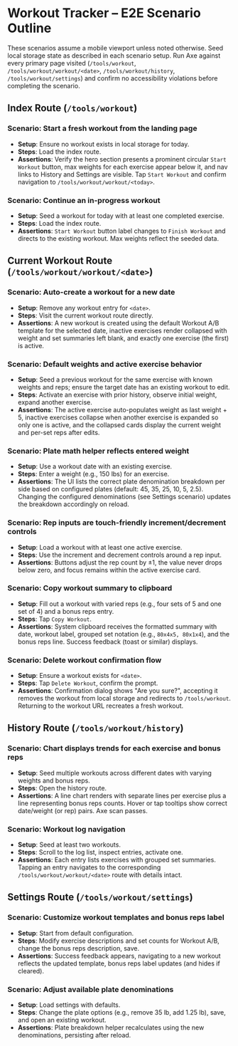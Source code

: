 # Workout Tracker – E2E Scenario Outline

These scenarios assume a mobile viewport unless noted otherwise. Seed local
storage state as described in each scenario setup. Run Axe against every primary
page visited (`/tools/workout`, `/tools/workout/workout/<date>`,
`/tools/workout/history`, `/tools/workout/settings`) and confirm no
accessibility violations before completing the scenario.

## Index Route (`/tools/workout`)

### Scenario: Start a fresh workout from the landing page

- **Setup**: Ensure no workout exists in local storage for today.
- **Steps**: Load the index route.
- **Assertions**: Verify the hero section presents a prominent circular
  `Start Workout` button, max weights for each exercise appear below it, and nav
  links to History and Settings are visible. Tap `Start Workout` and confirm
  navigation to `/tools/workout/workout/<today>`.

### Scenario: Continue an in-progress workout

- **Setup**: Seed a workout for today with at least one completed exercise.
- **Steps**: Load the index route.
- **Assertions**: `Start Workout` button label changes to `Finish Workout` and
  directs to the existing workout. Max weights reflect the seeded data.

## Current Workout Route (`/tools/workout/workout/<date>`)

### Scenario: Auto-create a workout for a new date

- **Setup**: Remove any workout entry for `<date>`.
- **Steps**: Visit the current workout route directly.
- **Assertions**: A new workout is created using the default Workout A/B
  template for the selected date, inactive exercises render collapsed with
  weight and set summaries left blank, and exactly one exercise (the first) is
  active.

### Scenario: Default weights and active exercise behavior

- **Setup**: Seed a previous workout for the same exercise with known weights
  and reps; ensure the target date has an existing workout to edit.
- **Steps**: Activate an exercise with prior history, observe initial weight,
  expand another exercise.
- **Assertions**: The active exercise auto-populates weight as last weight + 5,
  inactive exercises collapse when another exercise is expanded so only one is
  active, and the collapsed cards display the current weight and per-set reps
  after edits.

### Scenario: Plate math helper reflects entered weight

- **Setup**: Use a workout date with an existing exercise.
- **Steps**: Enter a weight (e.g., 150 lbs) for an exercise.
- **Assertions**: The UI lists the correct plate denomination breakdown per side
  based on configured plates (default: 45, 35, 25, 10, 5, 2.5). Changing the
  configured denominations (see Settings scenario) updates the breakdown
  accordingly on reload.

### Scenario: Rep inputs are touch-friendly increment/decrement controls

- **Setup**: Load a workout with at least one active exercise.
- **Steps**: Use the increment and decrement controls around a rep input.
- **Assertions**: Buttons adjust the rep count by ±1, the value never drops
  below zero, and focus remains within the active exercise card.

### Scenario: Copy workout summary to clipboard

- **Setup**: Fill out a workout with varied reps (e.g., four sets of 5 and one
  set of 4) and a bonus reps entry.
- **Steps**: Tap `Copy Workout`.
- **Assertions**: System clipboard receives the formatted summary with date,
  workout label, grouped set notation (e.g., `80x4x5, 80x1x4`), and the bonus
  reps line. Success feedback (toast or similar) displays.

### Scenario: Delete workout confirmation flow

- **Setup**: Ensure a workout exists for `<date>`.
- **Steps**: Tap `Delete Workout`, confirm the prompt.
- **Assertions**: Confirmation dialog shows "Are you sure?", accepting it
  removes the workout from local storage and redirects to `/tools/workout`.
  Returning to the workout URL recreates a fresh workout.

## History Route (`/tools/workout/history`)

### Scenario: Chart displays trends for each exercise and bonus reps

- **Setup**: Seed multiple workouts across different dates with varying weights
  and bonus reps.
- **Steps**: Open the history route.
- **Assertions**: A line chart renders with separate lines per exercise plus a
  line representing bonus reps counts. Hover or tap tooltips show correct
  date/weight (or rep) pairs. Axe scan passes.

### Scenario: Workout log navigation

- **Setup**: Seed at least two workouts.
- **Steps**: Scroll to the log list, inspect entries, activate one.
- **Assertions**: Each entry lists exercises with grouped set summaries. Tapping
  an entry navigates to the corresponding `/tools/workout/workout/<date>` route
  with details intact.

## Settings Route (`/tools/workout/settings`)

### Scenario: Customize workout templates and bonus reps label

- **Setup**: Start from default configuration.
- **Steps**: Modify exercise descriptions and set counts for Workout A/B, change
  the bonus reps description, save.
- **Assertions**: Success feedback appears, navigating to a new workout reflects
  the updated template, bonus reps label updates (and hides if cleared).

### Scenario: Adjust available plate denominations

- **Setup**: Load settings with defaults.
- **Steps**: Change the plate options (e.g., remove 35 lb, add 1.25 lb), save,
  and open an existing workout.
- **Assertions**: Plate breakdown helper recalculates using the new
  denominations, persisting after reload.
